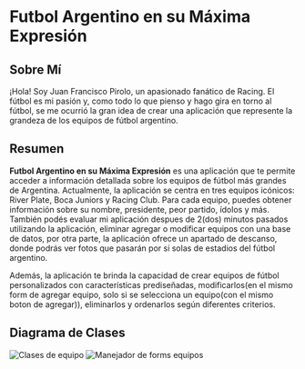 # Futbol Argentino en su Máxima Expresión

## Sobre Mí
¡Hola! Soy Juan Francisco Pirolo, un apasionado fanático de Racing. El fútbol es mi pasión y, como todo lo que pienso y hago gira en torno al fútbol, se me ocurrió la gran idea de crear una aplicación que represente la grandeza de los equipos de fútbol argentino.

## Resumen
**Futbol Argentino en su Máxima Expresión** es una aplicación que te permite acceder a información detallada sobre los equipos de fútbol más grandes de Argentina. Actualmente, la aplicación se centra en tres equipos icónicos: River Plate, Boca Juniors y Racing Club. Para cada equipo, puedes obtener información sobre su nombre, presidente, peor partido, ídolos y más.
También podés evaluar mi aplicación despues de 2(dos) minutos pasados utilizando la aplicación, eliminar agregar o modificar equipos con una base de datos, por otra parte, la aplicación ofrece un apartado de descanso, donde podrás ver fotos que pasarán por si solas de estadios del fútbol argentino.

Además, la aplicación te brinda la capacidad de crear equipos de fútbol personalizados con características prediseñadas, modificarlos(en el mismo form de agregar equipo, solo si se selecciona un equipo(con el mismo boton de agregar)), eliminarlos y ordenarlos según diferentes criterios.

## Diagrama de Clases
![Clases de equipo](https://github.com/JuanFranciscoPirolo/Pirolo.JuanFrancisco.SegundoParcial/blob/main/Pirolo.JuanFrancisco/DiagramaEquipos.png)
![Manejador de forms equipos](https://github.com/JuanFranciscoPirolo/Pirolo.JuanFrancisco.SegundoParcial/blob/main/Pirolo.JuanFrancisco/ManejadorEquipos.png)
